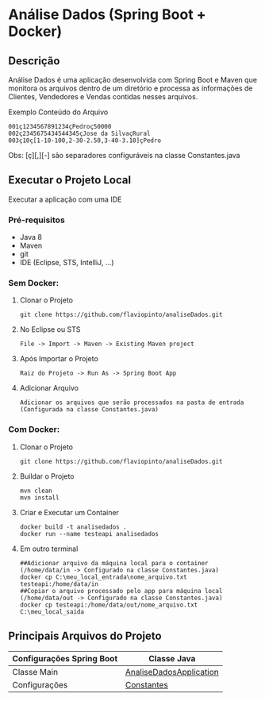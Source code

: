 # Análise Dados (Spring Boot + Docker)

## Descrição
Análise Dados é uma aplicação desenvolvida com Spring Boot e Maven que monitora os arquivos dentro de um diretório e processa as informações de Clientes, Vendedores e Vendas contidas nesses arquivos.

Exemplo Conteúdo do Arquivo
```
001ç1234567891234çPedroç50000
002ç2345675434544345çJose da SilvaçRural
003ç10ç[1-10-100,2-30-2.50,3-40-3.10]çPedro
```
Obs: [ç][,][-] são separadores configuráveis na classe Constantes.java

## Executar o Projeto Local 

Executar a aplicação com uma IDE

### Pré-requisitos

* Java 8
* Maven
* git
* IDE (Eclipse, STS, IntelliJ, ...)

### Sem Docker:

1) Clonar o Projeto
    ```
    git clone https://github.com/flaviopinto/analiseDados.git
    ```
2) No Eclipse ou STS
    ```
    File -> Import -> Maven -> Existing Maven project
    ```
3) Após Importar o Projeto
    ```
    Raiz do Projeto -> Run As -> Spring Boot App 
    ```
4) Adicionar Arquivo
    ```
    Adicionar os arquivos que serão processados na pasta de entrada (Configurada na classe Constantes.java)
    ```

### Com Docker:

1) Clonar o Projeto
    ```
    git clone https://github.com/flaviopinto/analiseDados.git
    ```
2) Buildar o Projeto
    ```
    mvn clean
    mvn install
    ```
3) Criar e Executar um Container
    ```
    docker build -t analisedados .
    docker run --name testeapi analisedados 
    ```
4) Em outro terminal
    ```
    ##Adicionar arquivo da máquina local para o container (/home/data/in -> Configurado na classe Constantes.java)
    docker cp C:\meu_local_entrada\nome_arquivo.txt testeapi:/home/data/in 
    ##Copiar o arquivo processado pelo app para máquina local (/home/data/out -> Configurado na classe Constantes.java)
    docker cp testeapi:/home/data/out/nome_arquivo.txt C:\meu_local_saida 
    ```
    

## Principais Arquivos do Projeto

|Configurações Spring Boot | Classe Java  |
|--------------------------|---|
|Classe Main | [AnaliseDadosApplication](https://github.com/flaviopinto/analiseDados/blob/master/src/main/java/br/com/fp/AnaliseDadosApplication.java) |
|Configurações | [Constantes](https://github.com/flaviopinto/analiseDados/blob/master/src/main/java/br/com/fp/constantes/Constantes.java) |


